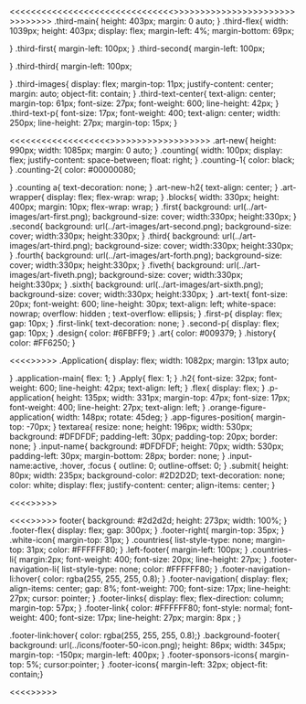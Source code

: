 <<<<<<<<<<<<<<<<<<<<<<<<<<<<<<<<Third>>>>>>>>>>>>>>>>>>>>>>>>>>>>>>>>
.third-main{
height: 403px;
margin: 0 auto;
}
.third-flex{
  width: 1039px;
  height: 403px;
  display: flex;
  margin-left: 4%;
  margin-bottom: 69px;

} 
.third-first{
  margin-left: 100px;
}
.third-second{
  margin-left: 100px;

}
.third-third{ 
  margin-left: 100px;

}
.third-images{
  display: flex;
  margin-top: 11px;
  justify-content: center;
  margin: auto;
  object-fit: contain;
}
.third-text-center{
  text-align: center;
  margin-top: 61px;
  font-size: 27px;
  font-weight: 600;
  line-height: 42px;
}
.third-text-p{
font-size: 17px;
font-weight: 400;
text-align: center;
width: 250px;
line-height: 27px;
margin-top: 15px;
}


<<<<<<<<<<<<<<<<<<<<ART-NEWS>>>>>>>>>>>>>>>>>>>>
.art-new{
  height: 990px;
width: 1085px;
margin: 0 auto;
}
.counting{
width: 100px;
display: flex;
justify-content: space-between;
float: right;
}
.counting-1{
  color: black;
}
.counting-2{
  color: #00000080;

}
.counting a{
  text-decoration: none;
}
.art-new-h2{
text-align: center;
}
.art-wrapper{
  display: flex;
  flex-wrap: wrap;
}
.blocks{
  width: 330px;
  height: 400px;
  margin: 10px;
  flex-wrap: wrap;
}
.first{
  background: url(../art-images/art-first.png);
  background-size: cover;
  width:330px;
  height:330px;
}
.second{
  background: url(../art-images/art-second.png);
  background-size: cover;
  width:330px;
  height:330px;
}
.third{
  background: url(../art-images/art-third.png);
  background-size: cover;
  width:330px;
  height:330px;
}
.fourth{
background: url(../art-images/art-forth.png);
background-size: cover;
width:330px;
height:330px;
}
.fiveth{
background: url(../art-images/art-fiveth.png);
background-size: cover;
width:330px;
height:330px;
}
.sixth{
background: url(../art-images/art-sixth.png);
background-size: cover;
width:330px;
height:330px;
}
.art-text{
font-size: 20px;
font-weight: 600;
line-height: 30px;
text-align: left;
white-space: nowrap;
overflow: hidden ;
text-overflow: ellipsis;
}
.first-p{
display: flex;
gap: 10px;
}
.first-link{
  text-decoration: none;
}
.second-p{
  display: flex;
  gap: 10px;
}
.design{
color: #6FBFF9;
}
.art{
color: #009379;
}
.history{
color: #FF6250;
}

<<<<>>>>>
.Application{
  display: flex;
  width: 1082px;
  margin: 131px auto;
  
  }
  .application-main{
  flex: 1;
  }
  .Apply{
  flex: 1;
  }
  .h2{
  font-size: 32px;
  font-weight: 600;
  line-height: 42px;
  text-align: left;
  }
  .flex{
    display: flex;
  }
  .p-application{
  height: 135px;
  width: 331px;
  margin-top: 47px;
  font-size: 17px;
  font-weight: 400;
  line-height: 27px;
  text-align: left;
  } 
  .orange-figure-application{
  width: 148px;
  rotate: 45deg;
  }
  .app-figures-position{
  margin-top: -70px;
  }
  textarea{
  resize: none;
  height: 196px;
  width: 530px;
  background: #DFDFDF;
  padding-left: 30px;
  padding-top: 20px;
  border: none;
  }
  .input-name{
  background: #DFDFDF;
  height: 70px;
  width: 530px;
  padding-left: 30px;
  margin-bottom: 28px;
  border: none;
  }
  .input-name:active, :hover, :focus {
  outline: 0;
  outline-offset: 0;
  }
  .submit{
  height: 80px;
  width: 235px;
  background-color: #2D2D2D;
  text-decoration: none;
  color: white;
  display: flex;
  justify-content: center;
  align-items: center;
  }
  
<<<<>>>>> 

<<<<>>>>>
footer{
  background: #2d2d2d;
  height: 273px;
  width: 100%;
  }
  .footer-flex{
  display: flex;
  gap: 300px;
  }
  .footer-right{
  margin-top: 35px;
  }
  .white-icon{
  margin-top: 31px;
  }
  .countries{
  list-style-type: none;
  margin-top: 31px;
  color: #FFFFFF80;
  }
  .left-footer{
  margin-left: 100px;
  }
  .countries-li{
  margin:2px;
  font-weight: 400;
  font-size: 20px;
  line-height: 27px;
  }
  .footer-navigation-li{
  list-style-type: none;
  color: #FFFFFF80;
  }
  .footer-navigation-li:hover{
  color: rgba(255, 255, 255, 0.8);
  }
  .footer-navigation{
  display: flex;
  align-items: center;
  gap: 8%;
  font-weight: 700;
  font-size: 17px;
  line-height: 27px;
  cursor: pointer;
  }
  .footer-links{
  display: flex;
  flex-direction: column;
  margin-top: 57px;
  }
  .footer-link{
  color: #FFFFFF80;
  font-style: normal;
  font-weight: 400;
  font-size: 17px;
  line-height: 27px;
  margin: 8px ; 
  }
  
  .footer-link:hover{  color: rgba(255, 255, 255, 0.8);}
  .background-footer{
  background: url(../icons/footer-50-icon.png);
  height: 86px;
  width: 345px;
  margin-top: -150px;
  margin-left: 400px;
  }
  .footer-sponsors-icons{
  margin-top: 5%;
  cursor:pointer;
  }
  .footer-icons{
  margin-left: 32px;
  object-fit: contain;}

  <<<<>>>>>